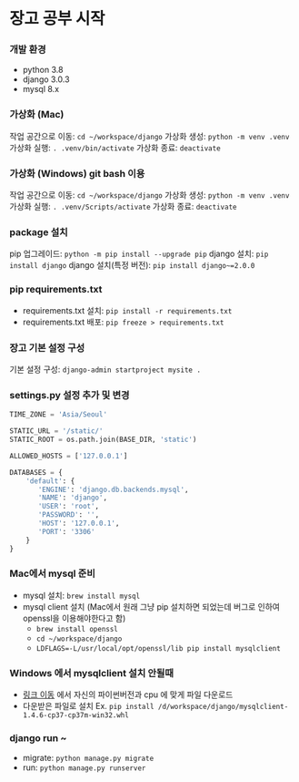 # 장고 공부 시작

### 개발 환경
* python 3.8
* django 3.0.3
* mysql 8.x

### 가상화 (Mac)
작업 공간으로 이동: `cd ~/workspace/django`
가상화 생성: `python -m venv .venv`
가상화 실행: `. .venv/bin/activate`
가상화 종료: `deactivate`

### 가상화 (Windows) git bash 이용
작업 공간으로 이동: `cd ~/workspace/django`
가상화 생성: `python -m venv .venv`
가상화 실행: `. .venv/Scripts/activate`
가상화 종료: `deactivate`

### package 설치
pip 업그레이드: `python -m pip install --upgrade pip`
django 설치: `pip install django`
django 설치(특정 버전): `pip install django~=2.0.0`

### pip requirements.txt
* requirements.txt 설치: `pip install -r requirements.txt`
* requirements.txt 배포: `pip freeze > requirements.txt`

### 장고 기본 설정 구성
기본 설정 구성: `django-admin startproject mysite .`

### settings.py 설정 추가 및 변경
```python
TIME_ZONE = 'Asia/Seoul'

STATIC_URL = '/static/'
STATIC_ROOT = os.path.join(BASE_DIR, 'static')

ALLOWED_HOSTS = ['127.0.0.1']

DATABASES = {
    'default': {
       'ENGINE': 'django.db.backends.mysql',
       'NAME': 'django',
       'USER': 'root',
       'PASSWORD': '',
       'HOST': '127.0.0.1',
       'PORT': '3306'
    }
}
```

### Mac에서 mysql 준비
* mysql 설치: `brew install mysql`
* mysql client 설치 (Mac에서 원래 그냥 pip 설치하면 되었는데 버그로 인하여 openssl을 이용해야한다고 함)
    * `brew install openssl`
    * `cd ~/workspace/django`
    * `LDFLAGS=-L/usr/local/opt/openssl/lib pip install mysqlclient`

### Windows 에서 mysqlclient 설치 안될때
* [링크 이동](https://www.lfd.uci.edu/~gohlke/pythonlibs/#mysqlclient) 에서 자신의 파이썬버전과 cpu 에 맞게 파일 다운로드
* 다운받은 파일로 설치 Ex. `pip install /d/workspace/django/mysqlclient-1.4.6-cp37-cp37m-win32.whl`

### django run ~
* migrate: `python manage.py migrate`
* run: `python manage.py runserver`